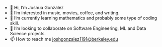 - 👋 Hi, I’m Joshua Gonzalez
- 👀 I’m interested in music, movies, coffee, and writing.
- 🌱 I’m currently learning mathematics and probably some type of coding skill.
- 💞️ I’m looking to collaborate on Software Engineering, ML and Data Science projects.
- 📫 How to reach me joshgonzalez1191@berkeley.edu

<!---
Josh-G91/Josh-G91 is a ✨ special ✨ repository because its `README.md` (this file) appears on your GitHub profile.
You can click the Preview link to take a look at your changes.
--->
